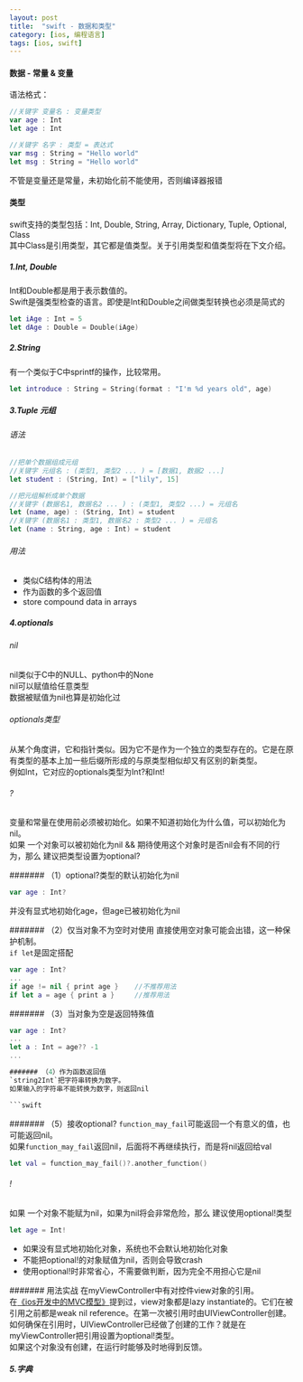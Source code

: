 ```yaml
---
layout: post
title:  "swift - 数据和类型"
category: [ios, 编程语言]
tags: [ios, swift]
---
```


#### 数据 - 常量 & 变量  
语法格式：  

```swift
//关键字 变量名 : 变量类型
var age : Int
let age : Int

//关键字 名字 : 类型 = 表达式
var msg : String = "Hello world"
let msg : String = "Hello world"
```
不管是变量还是常量，未初始化前不能使用，否则编译器报错  

<!-- more -->

#### 类型  

swift支持的类型包括：Int, Double, String, Array, Dictionary, Tuple, Optional, Class  
其中Class是引用类型，其它都是值类型。关于引用类型和值类型将在下文介绍。

##### 1.Int, Double  
Int和Double都是用于表示数值的。  
Swift是强类型检查的语言。即使是Int和Double之间做类型转换也必须是简式的  

```swift
let iAge : Int = 5
let dAge : Double = Double(iAge)
```

##### 2.String  
有一个类似于C中sprintf的操作，比较常用。

```swift
let introduce : String = String(format : "I'm %d years old", age)
```

##### 3.Tuple 元组
###### 语法  

```swift
//把单个数据组成元组
//关键字 元组名 : (类型1, 类型2 ... ) = [数据1, 数据2 ...]
let student : (String, Int) = ["lily", 15]

//把元组解析成单个数据
//关键字 (数据名1, 数据名2 ... ) : (类型1, 类型2 ...) = 元组名
let (name, age) : (String, Int) = student
//关键字 (数据名1 : 类型1, 数据名2 : 类型2 ... ) = 元组名
let (name : String, age : Int) = student
```

###### 用法

 - 类似C结构体的用法
 - 作为函数的多个返回值
 - store compound data in arrays

##### 4.optionals
###### nil
nil类似于C中的NULL、python中的None  
nil可以赋值给任意类型  
数据被赋值为nil也算是初始化过  
###### optionals类型  
从某个角度讲，它和指针类似。因为它不是作为一个独立的类型存在的。它是在原有类型的基本上加一些后缀所形成的与原类型相似却又有区别的新类型。  
例如Int，它对应的optionals类型为Int?和Int!  
###### ?
变量和常量在使用前必须被初始化。如果不知道初始化为什么值，可以初始化为nil。  
如果  一个对象可以被初始化为nil && 期待使用这个对象时是否nil会有不同的行为，那么  建议把类型设置为optional?  

####### （1）optional?类型的默认初始化为nil

```swift
var age : Int?
```
并没有显式地初始化age，但age已被初始化为nil

####### （2）仅当对象不为空时对使用
直接使用空对象可能会出错，这一种保护机制。  
`if let`是固定搭配  

```swift
var age : Int?
...
if age != nil { print age }    //不推荐用法
if let a = age { print a }     //推荐用法
```

####### （3）当对象为空是返回特殊值

```swift
var age : Int?
...
let a : Int = age?? -1
...

####### （4）作为函数返回值
`string2Int`把字符串转换为数字。  
如果输入的字符串不能转换为数字，则返回nil  

```swift
```

####### （5）接收optional?
`function_may_fail`可能返回一个有意义的值，也可能返回nil。  
如果`function_may_fail`返回nil，后面将不再继续执行，而是将nil返回给val  
```swift
let val = function_may_fail()?.another_function()
```

###### !
如果 一个对象不能赋为nil，如果为nil将会非常危险，那么 建议使用optional!类型  
```swift
let age = Int!
```
 - 如果没有显式地初始化对象，系统也不会默认地初始化对象  
 - 不能把optional!的对象赋值为nil，否则会导致crash
 - 使用optional!时非常省心，不需要做判断，因为完全不用担心它是nil
 
 ####### 用法实战
 在myViewController中有对控件view对象的引用。  
 在[《ios开发中的MVC模型》](/ios/2016-06/model-view-controller.html)提到过，view对象都是lazy instantiate的。它们在被引用之前都是weak nil reference。在第一次被引用时由UIViewController创建。  
 如何确保在引用时，UIViewController已经做了创建的工作？就是在myViewController把引用设置为optional!类型。  
 如果这个对象没有创建，在运行时能够及时地得到反馈。  
 
 ##### 5.字典
 
 
